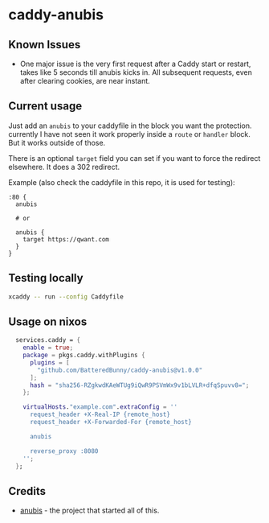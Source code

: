 # caddy-anubis

## Known Issues

- One major issue is the very first request after a Caddy start or restart, takes like 5 seconds till anubis kicks in. All subsequent requests, even after clearing cookies, are near instant.

## Current usage

Just add an `anubis` to your caddyfile in the block you want the protection. currently I have not seen it work properly inside a `route` or `handler` block. But it works outside of those.

There is an optional `target` field you can set if you want to force the redirect elsewhere. It does a 302 redirect.

Example (also check the caddyfile in this repo, it is used for testing):

```caddy
:80 {
  anubis

  # or

  anubis {
    target https://qwant.com
  }
}
```

## Testing locally

```bash
xcaddy -- run --config Caddyfile
```

## Usage on nixos

```nix
  services.caddy = {
    enable = true;
    package = pkgs.caddy.withPlugins {
      plugins = [
        "github.com/BatteredBunny/caddy-anubis@v1.0.0"
      ];
      hash = "sha256-RZgkwdKAeWTUg9iQwR9PSVmWx9v1bLVLR+dfqSpuvv8=";
    };

    virtualHosts."example.com".extraConfig = ''
      request_header +X-Real-IP {remote_host}
      request_header +X-Forwarded-For {remote_host}

      anubis

      reverse_proxy :8080
    '';
  };
```

## Credits

- [anubis](github.com/TecharoHQ/anubis) - the project that started all of this.
